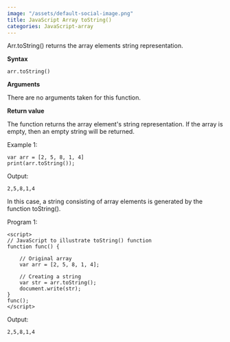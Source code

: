 ```yaml
---
image: "/assets/default-social-image.png"
title: JavaScript Array toString()
categories: JavaScript-array
---
```


Arr.toString() returns the array elements string representation.

**Syntax**

`arr.toString()`

**Arguments**

There are no arguments taken for this function.

**Return value**

The function returns the array element's string representation. If the array is empty, then an empty string will be returned.

Example 1:

```
var arr = [2, 5, 8, 1, 4]
print(arr.toString());
```

Output:

`2,5,8,1,4`

In this case, a string consisting of array elements is generated by the function toString().

Program 1:

```
<script> 
// JavaScript to illustrate toString() function 
function func() { 
  
    // Original array 
    var arr = [2, 5, 8, 1, 4]; 
  
    // Creating a string 
    var str = arr.toString(); 
    document.write(str); 
} 
func(); 
</script> 
```

Output:

`2,5,8,1,4`
